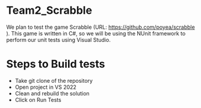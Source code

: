 # Team2_Scrabble
We plan to test the game Scrabble (URL: https://github.com/poyea/scrabble ).  This game is written in C#, so we will be using the NUnit framework to perform  our unit tests using Visual Studio. 

# Steps to Build tests
* Take git clone of the repository
* Open project in VS 2022
* Clean and rebuild the solution
* Click on Run Tests




